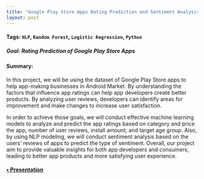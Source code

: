 ```yaml
---
title: "Google Play Store Apps Rating Prediction and Sentiment Analysis"
layout: post
---
```

#### Tags: `NLP`, `Random Forest`, `Logistic Regression`, `Python`

##### Goal: Rating Prediction of Google Play Store Apps


#### Summary: 
In this project, we will be using the dataset of Google Play Store apps to help app-making businesses in Android Market.
By understanding the factors that influence app ratings can help app developers create better products. By analyzing user reviews, developers can identify areas for improvement and make changes to increase user satisfaction.

In order to achieve those goals, we will conduct effective machine learning models to analyze and predict the app ratings based on category and price the app, number of user reviews, install amount, and target age group.
Also, by using NLP modeling, we will conduct sentiment analysis based on the users’ reviews of apps to predict the type of sentiment. Overall, our project aim to provide valuable insights for both app developers and consumers, leading to better app products and more satisfying user experience.




#### [• Presentation](https://github.com/liang0711/Machine_Learning_2023/blob/main/T22_5243.pdf)


